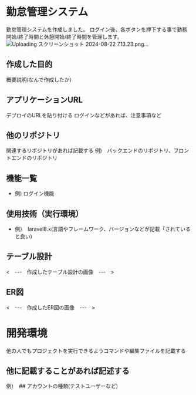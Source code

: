# 勤怠管理システム
勤怠管理システムを作成しました。
ログイン後、各ボタンを押下する事で勤務開始/終了時間と休憩開始/終了時間を管理します。
![Uploading スクリーンショット 2024-08-22 7.13.23.png…]()


## 作成した目的
概要説明(なんで作成したか)

## アプリケーションURL
デプロイのURLを貼り付ける
ログインなどがあれば、注意事項など

## 他のリポジトリ
関連するリポジトリがあれば記載する
例)　バックエンドのリポジトリ、フロントエンドのリポジトリ

## 機能一覧
- 例) ログイン機能

## 使用技術（実行環境）
- 例）　laravel8.x(言語やフレームワーク、バージョンなどが記載「されていると良い)

## テーブル設計
<　---　作成したテーブル設計の画像　---　>

## ER図
<　---　作成したER図の画像　---　>

# 開発環境
他の人でもプロジェクトを実行できるようコマンドや編集ファイルを記載する

## 他に記載することがあれば記述する
例）　## アカウントの種類(テストユーザーなど)
